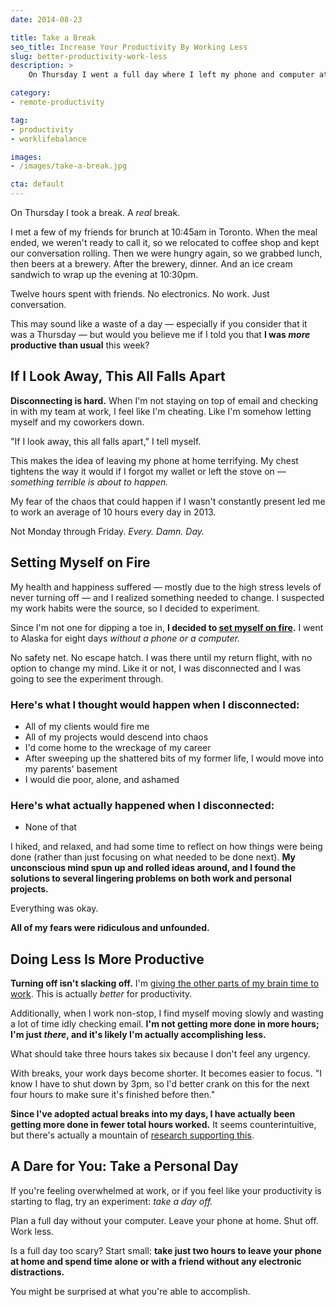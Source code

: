 ```yaml
---
date: 2014-08-23

title: Take a Break
seo_title: Increase Your Productivity By Working Less
slug: better-productivity-work-less
description: >
    On Thursday I went a full day where I left my phone and computer at home. Would you believe me if I told you I was more productive than usual this week?

category:
- remote-productivity

tag:
- productivity
- worklifebalance

images:
- /images/take-a-break.jpg

cta: default
---
```


On Thursday I took a break. A _real_ break.

I met a few of my friends for brunch at 10:45am in Toronto. When the meal ended,
we weren't ready to call it, so we relocated to coffee shop and kept our
conversation rolling. Then we were hungry again, so we grabbed lunch, then beers
at a brewery. After the brewery, dinner. And an ice cream sandwich to wrap up
the evening at 10:30pm.

Twelve hours spent with friends. No electronics. No work. Just conversation.

This may sound like a waste of a day — especially if you consider that it was a
Thursday — but would you believe me if I told you that **I was _more_ productive than usual** this week?

## If I Look Away, This All Falls Apart

**Disconnecting is hard.** When I'm not staying on top of email and checking in
with my team at work, I feel like I'm cheating. Like I'm somehow letting myself
and my coworkers down.

"If I look away, this all falls apart," I tell myself.

This makes the idea of leaving my phone at home terrifying. My chest tightens
the way it would if I forgot my wallet or left the stove on — _something
terrible is about to happen._

My fear of the chaos that could happen if I wasn't constantly present led me to
work an average of 10 hours every day in 2013.

Not Monday through Friday. _Every. Damn. Day._

## Setting Myself on Fire

My health and happiness suffered — mostly due to the high stress levels of never
turning off — and I realized something needed to change. I suspected my work
habits were the source, so I decided to experiment.

Since I'm not one for dipping a toe in, **I decided to [set myself on fire][1].** I went to Alaska for eight days _without a phone or a computer._

No safety net. No escape hatch. I was there until my return flight, with no
option to change my mind. Like it or not, I was disconnected and I was going to
see the experiment through.

### Here's what I thought would happen when I disconnected:

* All of my clients would fire me
* All of my projects would descend into chaos
* I'd come home to the wreckage of my career
* After sweeping up the shattered bits of my former life, I would move into my
  parents' basement
* I would die poor, alone, and ashamed

### Here's what actually happened when I disconnected:

* None of that

I hiked, and relaxed, and had some time to reflect on how things were being done
(rather than just focusing on what needed to be done next). **My unconscious
mind spun up and rolled ideas around, and I found the solutions to several
lingering problems on both work and personal projects.**

Everything was okay.

**All of my fears were ridiculous and unfounded.**

## Doing Less Is More Productive

**Turning off isn't slacking off.** I'm [giving the other parts of my brain time to work][2]. This is actually _better_ for productivity.

Additionally, when I work non-stop, I find myself moving slowly and wasting a lot of time idly checking email. **I'm not getting more done in more hours; I'm just _there_, and it's likely I'm actually accomplishing less.**

What should take three hours takes six because I don't feel any urgency.

With breaks, your work days become shorter. It becomes easier to focus. "I know
I have to shut down by 3pm, so I'd better crank on this for the next four hours
to make sure it's finished before then."

**Since I've adopted actual breaks into my days, I have actually been getting more done in fewer total hours worked.** It seems counterintuitive, but there's actually a mountain of [research supporting this][3].

## A Dare for You: Take a Personal Day

If you're feeling overwhelmed at work, or if you feel like your productivity is
starting to flag, try an experiment: _take a day off._

Plan a full day without your computer. Leave your phone at home. Shut off. Work
less.

Is a full day too scary? Start small: **take just two hours to leave your phone at home and spend time alone or with a friend without any electronic distractions.**

You might be surprised at what you're able to accomplish.

[1]: /set-yourself-on-fire/
[2]: http://www.nytimes.com/2014/08/10/opinion/sunday/hit-the-reset-button-in-your-brain.html
[3]: http://www.fastcompany.com/3015567/the-25-hour-work-week-and-other-radical-ideas-for-better-employee-productivity
